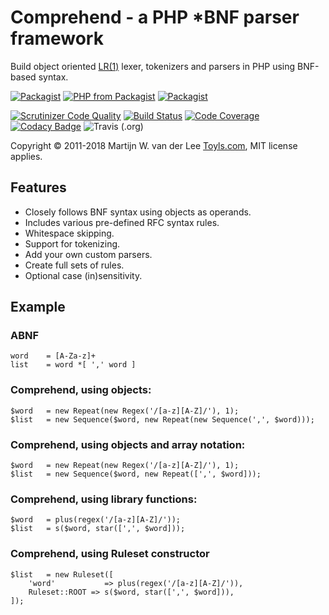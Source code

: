 Comprehend - a PHP *BNF parser framework
========================================
Build object oriented [LR(1)](https://en.wikipedia.org/wiki/Canonical_LR_parser) lexer, tokenizers and parsers in PHP using BNF-based syntax.

[![Packagist](https://img.shields.io/packagist/v/vanderlee/comprehend.svg)](https://packagist.org/packages/vanderlee/comprehend)
[![PHP from Packagist](https://img.shields.io/packagist/php-v/vanderlee/comprehend.svg)](http://php.net/supported-versions.php)
[![Packagist](https://img.shields.io/packagist/l/vanderlee/comprehend.svg)](http://www.opensource.org/licenses/mit-license.php)

[![Scrutinizer Code Quality](https://scrutinizer-ci.com/g/vanderlee/Comprehend/badges/quality-score.png?b=master)](https://scrutinizer-ci.com/g/vanderlee/Comprehend/?branch=master)
[![Build Status](https://scrutinizer-ci.com/g/vanderlee/Comprehend/badges/build.png?b=master)](https://scrutinizer-ci.com/g/vanderlee/Comprehend/build-status/master)
[![Code Coverage](https://scrutinizer-ci.com/g/vanderlee/Comprehend/badges/coverage.png?b=master)](https://scrutinizer-ci.com/g/vanderlee/Comprehend/?branch=master)
[![Codacy Badge](https://api.codacy.com/project/badge/Grade/c065154c0f524d55b6767f6ed8a18657)](https://www.codacy.com/app/vanderlee/Comprehend?utm_source=github.com&amp;utm_medium=referral&amp;utm_content=vanderlee/Comprehend&amp;utm_campaign=Badge_Grade)
![Travis (.org)](https://img.shields.io/travis/vanderlee/Comprehend.svg?label=Travis-CI)


Copyright &copy; 2011-2018 Martijn W. van der Lee [Toyls.com](https://toyls.com), MIT license applies.

Features
--------
 -	Closely follows BNF syntax using objects as operands.
 -  Includes various pre-defined RFC syntax rules.
 -	Whitespace skipping.
 -	Support for tokenizing.
 -  Add your own custom parsers.
 -  Create full sets of rules.
 -	Optional case (in)sensitivity.

Example
-------
### ABNF
    word	= [A-Za-z]+
    list	= word *[ ',' word ]    
### Comprehend, using objects:
    $word	= new Repeat(new Regex('/[a-z][A-Z]/'), 1);
    $list	= new Sequence($word, new Repeat(new Sequence(',', $word)));
### Comprehend, using objects and array notation:
    $word	= new Repeat(new Regex('/[a-z][A-Z]/'), 1);
    $list	= new Sequence($word, new Repeat([',', $word]));
### Comprehend, using library functions:
    $word	= plus(regex('/[a-z][A-Z]/'));
    $list	= s($word, star([',', $word]));
### Comprehend, using Ruleset constructor
    $list   = new Ruleset([
        'word'           => plus(regex('/[a-z][A-Z]/')), 
        Ruleset::ROOT => s($word, star([',', $word])),
    ]);